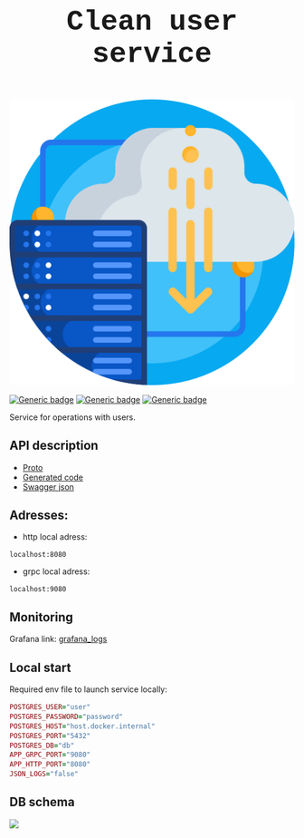 # <p  align="center" style="font-family:courier;font-size:180%" size=212px> Clean user service </p>

![](logo.png)

[![Generic badge](https://img.shields.io/badge/LICENSE-MIT-orange.svg)](LICENSE)
[![Generic badge](https://img.shields.io/badge/DOCKER-HUB-blue.svg)](https://hub.docker.com/repository/docker/dangdancheg/discord_alerts)
[![Generic badge](https://img.shields.io/badge/SWAGGER-API-green.svg)](https://app.swaggerhub.com/apis/Dancheg97/clean_svc/1)

Service for operations with users.

## API description

- [Proto](users.proto)
- [Generated code](pb)
- [Swagger json](users.swagger.json)

## Adresses:

- http local adress:

```
localhost:8080
```

- grpc local adress:

```
localhost:9080
```

## Monitoring

Grafana link: [grafana_logs](nan)

## Local start

Required env file to launch service locally:

```ruby
POSTGRES_USER="user"
POSTGRES_PASSWORD="password"
POSTGRES_HOST="host.docker.internal"
POSTGRES_PORT="5432"
POSTGRES_DB="db"
APP_GRPC_PORT="9080"
APP_HTTP_PORT="8080"
JSON_LOGS="false"
```

## DB schema

![](schema.png)
